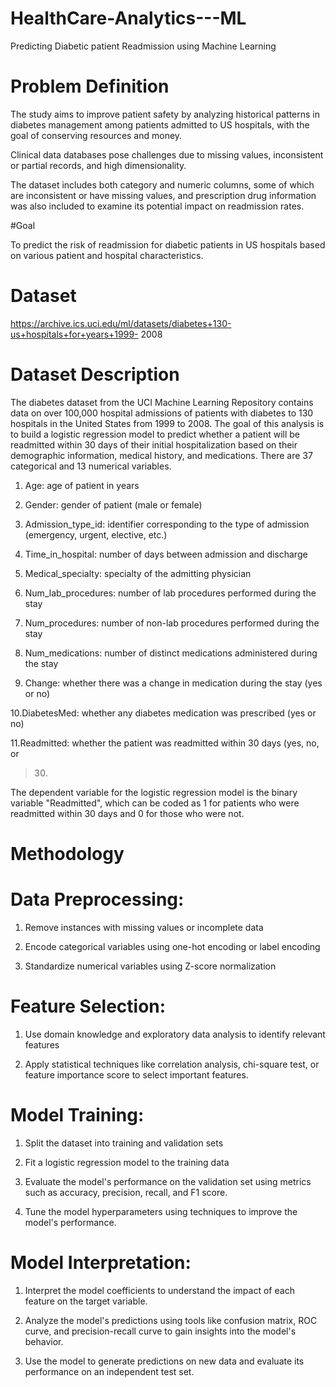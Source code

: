 # HealthCare-Analytics---ML
Predicting Diabetic patient Readmission using Machine Learning

# Problem Definition
The study aims to improve patient safety by analyzing historical patterns in diabetes management among patients admitted to US hospitals, with the goal of conserving resources and money.

Clinical data databases pose challenges due to missing values, inconsistent or partial records, and high dimensionality.

The dataset includes both category and numeric columns, some of which are inconsistent or have missing values, and prescription drug information was also included to examine its potential impact on readmission rates.

#Goal

To predict the risk of readmission for diabetic patients in US hospitals based on
various patient and hospital characteristics.

# Dataset
https://archive.ics.uci.edu/ml/datasets/diabetes+130-us+hospitals+for+years+1999-
2008

# Dataset Description

The diabetes dataset from the UCI Machine Learning Repository contains data on
over 100,000 hospital admissions of patients with diabetes to 130 hospitals in the
United States from 1999 to 2008. The goal of this analysis is to build a logistic
regression model to predict whether a patient will be readmitted within 30 days of
their initial hospitalization based on their demographic information, medical
history, and medications. There are 37 categorical and 13 numerical variables.

1. Age: age of patient in years

2. Gender: gender of patient (male or female)

3. Admission_type_id: identifier corresponding to the type of admission
(emergency,
urgent, elective, etc.)

4. Time_in_hospital: number of days between admission and discharge

5. Medical_specialty: specialty of the admitting physician

6. Num_lab_procedures: number of lab procedures performed during the stay

7. Num_procedures: number of non-lab procedures performed during the stay

8. Num_medications: number of distinct medications administered during the
stay

9. Change: whether there was a change in medication during the stay (yes or
no)

10.DiabetesMed: whether any diabetes medication was prescribed (yes or no)

11.Readmitted: whether the patient was readmitted within 30 days (yes, no, or
>30)

The dependent variable for the logistic regression model is the binary variable
"Readmitted", which can be coded as 1 for patients who were readmitted within 30
days and 0 for those who were not.


# Methodology 
# Data Preprocessing:

1. Remove instances with missing values or incomplete data

2. Encode categorical variables using one-hot encoding or label encoding

3. Standardize numerical variables using Z-score normalization

# Feature Selection:

1. Use domain knowledge and exploratory data analysis to identify relevant features

2. Apply statistical techniques like correlation analysis, chi-square test, or feature
importance score to select important features.

# Model Training:

1. Split the dataset into training and validation sets

2. Fit a logistic regression model to the training data

3. Evaluate the model's performance on the validation set using metrics such as
accuracy, precision, recall, and F1 score.

4. Tune the model hyperparameters using techniques to improve the model's
performance.

#  Model Interpretation:

1. Interpret the model coefficients to understand the impact of each feature on the
target variable.

2. Analyze the model's predictions using tools like confusion matrix, ROC curve, and
precision-recall curve to gain insights into the model's behavior.

3. Use the model to generate predictions on new data and evaluate its performance on
an independent test set.

